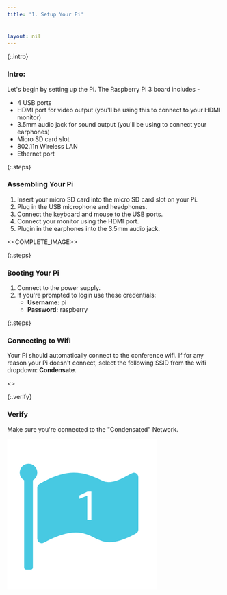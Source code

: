 ```yaml
---
title: '1. Setup Your Pi'


layout: nil
---
```


{:.intro}
### Intro: 
Let's begin by setting up the Pi. The Raspberry Pi 3 board includes - 

- 4 USB ports
- HDMI port for video output (you'll be using this to connect to your HDMI monitor)
- 3.5mm audio jack for sound output (you'll be using to connect your earphones)
- Micro SD card slot
- 802.11n Wireless LAN
- Ethernet port

{:.steps}
### Assembling Your Pi

1. Insert your micro SD card into the micro SD card slot on your Pi.
2. Plug in the USB microphone and headphones.
3. Connect the keyboard and mouse to the USB ports.
4. Connect your monitor using the HDMI port.
5. Plugin in the earphones into the 3.5mm audio jack.

<<COMPLETE_IMAGE>>

{:.steps}
### Booting Your Pi

1. Connect to the power supply.
2. If you're prompted to login use these credentials:
   * **Username:** pi  
   * **Password:** raspberry


{:.steps}
### Connecting to Wifi

Your Pi should automatically connect to the conference wifi. If for any reason your Pi doesn't connect, select the following SSID from the wifi dropdown: **Condensate**.

<<VNC PW = raspbian>>

{:.verify}
### Verify
Make sure you're connected to the "Condensated" Network. 

![](assets/avs-flags-1.png)